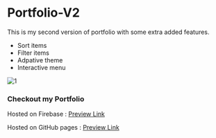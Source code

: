 # Portfolio-V2

This is my second version of portfolio with some extra added features.
- Sort items
- Filter items
- Adpative theme
- Interactive menu

![1](https://github.com/user-attachments/assets/4e4c43a5-0c91-4a31-b57e-83b3f66b73e2)

### Checkout my Portfolio
Hosted on Firebase : [Preview Link](https://dhanushckme.web.app/)

Hosted on GitHub pages : [Preview Link](https://dhanush-ck.github.io/Portfolio-V2/public/)

